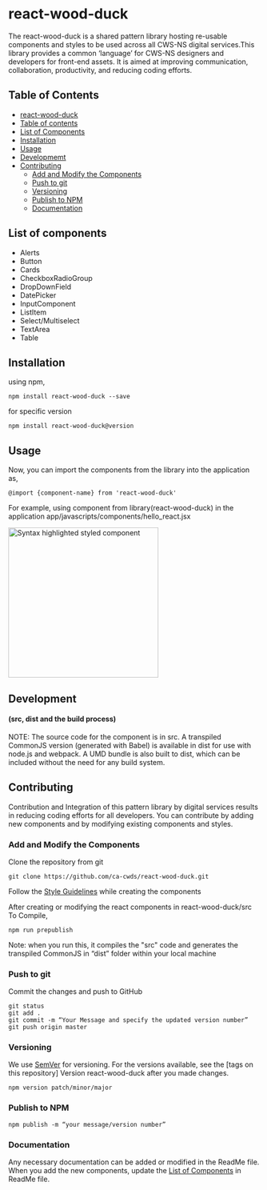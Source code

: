 # react-wood-duck

The react-wood-duck is a shared pattern library hosting re-usable components and styles to be used across all CWS-NS digital services.This library provides a common ‘language’ for CWS-NS designers and developers for front-end assets. It is aimed at improving communication, collaboration, productivity, and reducing coding efforts.
## Table of Contents

* [react-wood-duck](#react-wood-duck)
* [Table of contents](#table-of-contents)
* [List of Components](#list-of-components)
* [Installation](#installation)
* [Usage](#usage)
* [Developmemt](#development)
* [Contributing](#contributing)
	* [Add and Modify the Components](#add-and-modify-the-components)
	* [Push to git](#push-to-git)
	* [Versioning](#versioning)
	* [Publish to NPM](#publish-to-npm)
	* [Documentation](#documentation)


## List of components

*	Alerts
*	Button
*	Cards
*	CheckboxRadioGroup
*	DropDownField
*	DatePicker
*	InputComponent
*	ListItem
*	Select/Multiselect
*	TextArea
*	Table

## Installation

using npm,

	npm install react-wood-duck --save

for specific version 

	npm install react-wood-duck@version
  
## Usage

Now, you can import the components from the library into the application as,

	@import {component-name} from 'react-wood-duck'
 
For example, using component from library(react-wood-duck) in the application app/javascripts/components/hello_react.jsx  
   
   <img alt="Syntax highlighted styled component" src="https://user-images.githubusercontent.com/30934662/29230515-456a29cc-7e98-11e7-9fb4-2b1a34a98a55.png" height="300px" />
  
## Development 
#### (src, dist and the build process)

NOTE: The source code for the component is in src. A transpiled CommonJS version (generated with Babel) is available in dist for use with node.js and webpack. A UMD bundle is also built to dist, which can be included without the need for any build system.


## Contributing
Contribution and Integration of this pattern library by digital services results in reducing coding efforts for all developers. You can contribute by adding new components and by modifying existing components and styles.

### Add and Modify the Components

Clone the repository from git

	git clone https://github.com/ca-cwds/react-wood-duck.git

Follow the [Style Guidelines](https://github.com/ca-cwds/case-management/wiki/Code-Style-Guidelines) while creating the components 

After creating or modifying the react components in react-wood-duck/src
To Compile,

	npm run prepublish
	
Note: when you run this, it compiles the "src" code and generates the transpiled CommonJS in “dist” folder within your local machine 
        
### Push to git

Commit the changes and push to GitHub
        
	git status 
	git add . 
	git commit -m “Your Message and specify the updated version number” 
	git push origin master  
 	
### Versioning

We use [SemVer](http://semver.org/) for versioning. For the versions available, see the [tags on this repository] 
Version react-wood-duck after you made changes. 

	npm version patch/minor/major
	
### Publish to NPM

	npm publish -m “your message/version number”
	
### Documentation

Any necessary documentation can be added or modified in the ReadMe file.
When you add the new components, update the [List of Components](#list-of-components) in ReadMe file.





